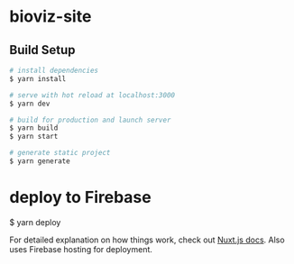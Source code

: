 # bioviz-site

## Build Setup

```bash
# install dependencies
$ yarn install

# serve with hot reload at localhost:3000
$ yarn dev

# build for production and launch server
$ yarn build
$ yarn start

# generate static project
$ yarn generate
```

# deploy to Firebase 
$ yarn deploy

For detailed explanation on how things work, check out [Nuxt.js docs](https://nuxtjs.org).
Also uses Firebase hosting for deployment.
